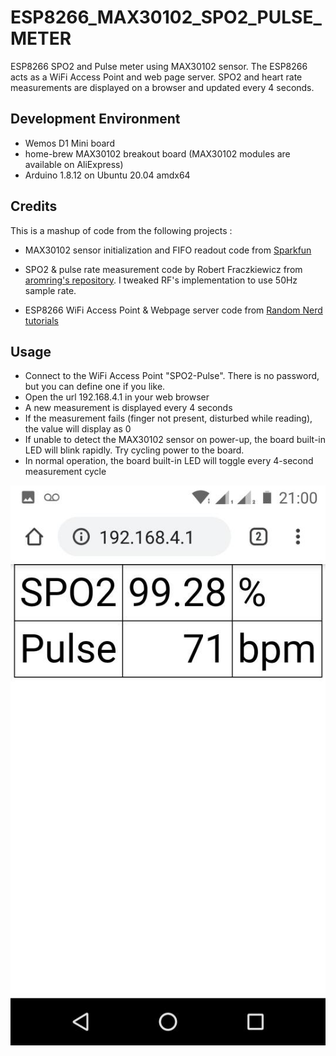 # ESP8266_MAX30102_SPO2_PULSE_METER

ESP8266 SPO2 and Pulse meter using MAX30102 sensor. The ESP8266 acts as a WiFi Access Point and web page server. 
SPO2 and heart rate measurements are displayed on a browser and updated every 4 seconds.

## Development Environment

* Wemos D1 Mini board
* home-brew MAX30102 breakout board (MAX30102 modules are available on AliExpress)
* Arduino 1.8.12 on Ubuntu 20.04 amdx64

## Credits

This is a mashup of code from the following projects :

* MAX30102 sensor initialization and FIFO readout code from 
[Sparkfun](https://github.com/sparkfun/SparkFun_MAX3010x_Sensor_Library)

* SPO2 & pulse rate measurement code by Robert Fraczkiewicz from 
[aromring's repository](https://github.com/aromring/MAX30102_by_RF). I tweaked RF's implementation to use 50Hz sample rate. 

* ESP8266 WiFi Access Point & Webpage server code from [Random Nerd tutorials](https://randomnerdtutorials.com/esp8266-nodemcu-access-point-ap-web-server/)

## Usage
* Connect to the WiFi Access Point "SPO2-Pulse". There is no password, but you can define one if you like.
* Open the url 192.168.4.1 in your web browser
* A new measurement is displayed every 4 seconds
* If the measurement fails (finger not present, disturbed while reading), the value will display as 0
* If unable to detect the MAX30102 sensor on power-up, the board built-in LED will blink rapidly. Try cycling power to the board.
* In normal operation, the board built-in LED will toggle every 4-second measurement cycle

<img src="Screenshot.jpeg"/>
